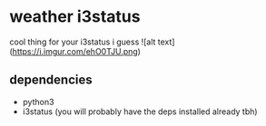 # weather i3status
cool thing for your i3status i guess
![alt text] (https://i.imgur.com/ehO0TJU.png)

## dependencies
- python3
- i3status
(you will probably have the deps installed already tbh)

